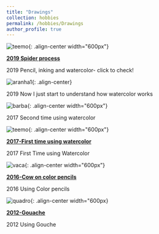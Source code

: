 ```yaml
---
title: "Drawings"
collection: hobbies
permalink: /hobbies/Drawings
author_profile: true
---
```


![teemo](http://fjnovais.github.io/images/miranha5.jpg){: .align-center width="600px"}

<b>[2019 Spider process](http://fjnovais.github.io/hobbies/2019sandspider)</b>

2019 Pencil, inking and watercolor- click to check!


![aranha1](http://fjnovais.github.io/images/miranha2.jpg){: .align-center}

2019 Now I just start to understand how watercolor works


![barba](http://fjnovais.github.io/images/barba1.jpg){: .align-center width="600px"}

2017 Second time using watercolor


![teemo](http://fjnovais.github.io/images/teemo2.jpg){: .align-center width="600px"}

<b>[2017-First time using watercolor](http://fjnovais.github.io/hobbies/2017teemo)</b>

2017 First Time using Watercolor


![vaca](http://fjnovais.github.io/images/vaca1.jpg){: .align-center width="600px"}

<b>[2016-Cow on color pencils](http://fjnovais.github.io/hobbies/2016cow)</b>

2016 Using Color pencils


![quadro](http://fjnovais.github.io/images/quadro2.jpg){: .align-center width="600px}

<b>[2012-Gouache](http://fjnovais.github.io/hobbies/2016gouache) </b>

2012 Using Gouche
